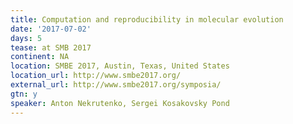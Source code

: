 ```yaml
---
title: Computation and reproducibility in molecular evolution
date: '2017-07-02'
days: 5
tease: at SMB 2017
continent: NA
location: SMBE 2017, Austin, Texas, United States
location_url: http://www.smbe2017.org/
external_url: http://www.smbe2017.org/symposia/
gtn: y
speaker: Anton Nekrutenko, Sergei Kosakovsky Pond
---
```

